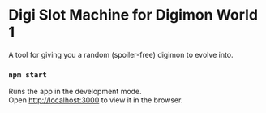 # Digi Slot Machine for Digimon World 1

A tool for giving you a random (spoiler-free) digimon to evolve into.

### `npm start`
Runs the app in the development mode.\
Open [http://localhost:3000](http://localhost:3000) to view it in the browser.
